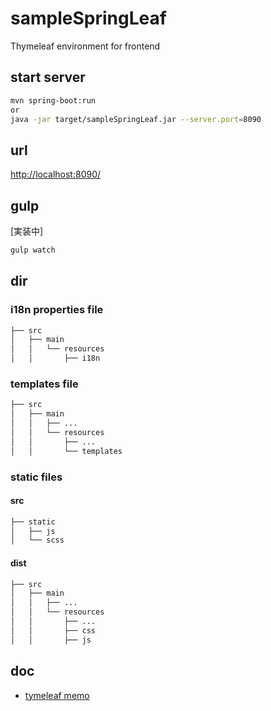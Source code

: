 # sampleSpringLeaf
Thymeleaf environment for frontend

## start server
```sh
mvn spring-boot:run
or
java -jar target/sampleSpringLeaf.jar --server.port=8090
```
## url
[http://localhost:8090/](http://localhost:8090/)

## gulp
[実装中]


```sh
gulp watch
```

## dir
### i18n properties file
```sh
├── src
│   ├── main
│   │   └── resources
│   │       ├── i18n
```

### templates file
```sh
├── src
│   ├── main
│   │   ├── ...
│   │   └── resources
│   │       ├── ...
│   │       └── templates
```

### static files
#### src
```sh
├── static
│   ├── js
│   └── scss
```

#### dist 
```sh
├── src
│   ├── main
│   │   ├── ...
│   │   └── resources
│   │       ├── ...
│   │       ├── css
│   │       ├── js
```

## doc
- [tymeleaf memo](./doc/howToTymeleaf.md)
